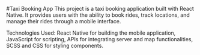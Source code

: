 #Taxi Booking App
This project is a taxi booking application built with React Native. It provides users with the ability to book rides, track locations, and manage their rides through a mobile interface.

Technologies Used:
React Native for building the mobile application,
JavaScript for scripting,
APIs for integrating server and map functionalities,
SCSS and CSS for styling components.
